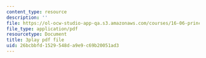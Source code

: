 ```yaml
---
content_type: resource
description: ''
file: https://ol-ocw-studio-app-qa.s3.amazonaws.com/courses/16-06-principles-of-automatic-control-fall-2012/26bcbbfd1529548da9e9c69b20051ad3_Ug6DYV6za-k.pdf
file_type: application/pdf
resourcetype: Document
title: 3play pdf file
uid: 26bcbbfd-1529-548d-a9e9-c69b20051ad3
---
```


